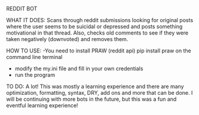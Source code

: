 REDDIT BOT

WHAT IT DOES:
Scans through reddit submissions looking for original posts where the user seems to
be suicidal or depressed and posts something motivational in that thread. Also, checks
old comments to see if they were taken negatively (downvoted) and removes them.


HOW TO USE:
-You need to install PRAW (reddit api)
 pip install praw on the command line terminal
- modify the my.ini file and fill in your own credentials
- run the program

TO DO:
A lot! This was mostly a learning experience and there are many optimization, formatting,
syntax, DRY, add ons and more that can be done. I will be continuing with more
bots in the future, but this was a fun and eventful learning experience! 